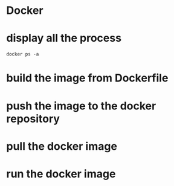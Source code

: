 # Docker
# display all the process
`docker ps -a`

# build the image from Dockerfile

# push the image to the docker repository 

# pull the docker image 

# run the docker image 

